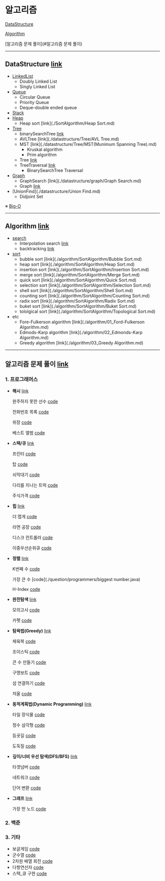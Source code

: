 # 알고리즘

[DataStructure](#DataStructure)

[Algorithm](#Algorithm)

[알고리즘 문제 풀이](#알고리즘 문제 풀이)

<hr>

## DataStructure [link](./datastructure)

- [LinkedList](./datastructure/LinkedList.md)
  - Doubly Linked List
  - Singly Linked List
- [Queue](./datastructure/Queue.md)
  - Circular Queue
  - Priority Queue
  - Deque-double ended queue
- [Stack](./datastructure/Stack.md)
- [Heap](./datastructure/Heap.md)
  - Heap sort [link](./SortAlgorithm/Heap Sort.md)
- [Tree](./datastructure/Tree/)
  - binarySearchTree [link](./datastructure/Tree/binarySearchTree/)
  - AVLTree [link](./datastructure/Tree/AVL Tree.md)
  - MST [link](./datastructure/Tree/MST(Munimum Spanning Tree).md)
    - Kruskal algorithm
    - Prim algorithm
  - Tree [link](./datastructure/Tree/Tree.md/)
  - TreeTraversal [link](./datastructure/Tree/TreeTraversal.md)
    - BinarySearchTree Traversal
- [Graph](./datastructure/graph/)
  - GraphSearch [link](./datastructure/graph/Graph Search.md)
  - Graph [link](./datastructure/graph/Graph.md)
- [UnionFind](./datastructure/Union Find.md)
  - Didjoint Set

※ [Big-O](./datastructure/Big-O.md)

<hr>

## Algorithm [link](./algorithm)

- [search](./algorithm/search/)
  - Interpolation search [link](./algorithm/search/)
  - backtracking [link](./algorithm/search/)
- [sort](./algorithm/SortAlgorithm/)
  - bubble sort [link](./algorithm/SortAlgorithm/Bubble Sort.md)
  - heap sort [link](./algorithm/SortAlgorithm/Heap Sort.md)
  - insertion sort [link](./algorithm/SortAlgorithm/Insertion Sort.md)
  - merge sort [link](./algorithm/SortAlgorithm/Merge Sort.md)
  - quick sort [link](./algorithm/SortAlgorithm/Quick Sort.md)
  - selection sort [link](./algorithm/SortAlgorithm/Selection Sort.md)
  - shell sort [link](./algorithm/SortAlgorithm/Shell Sort.md)
  - counting sort [link](./algorithm/SortAlgorithm/Counting Sort.md)
  - radix sort [link](./algorithm/SortAlgorithm/Radix Sort.md)
  - buket sort [link](./algorithm/SortAlgorithm/Buket Sort.md)
  - tololgical sort [link](./algorithm/SortAlgorithm/Topological Sort.md)
- etc
  - Fore-Fulkerson algorithm [link](./algorithm/01_Ford-Fulkerson Algorithm.md)
  - Edmods-Karp algorithm [link](./algorithm/02_Edmonds-Karp Algorithm.md)
  - Greedy algorithm [link](./algorithm/03_Greedy Algorithm.md)



<hr>

## 알고리즘 문제 풀이 [link](./question)

### 1. 프로그래머스

- **해시** [link](https://programmers.co.kr/learn/courses/30/parts/12077)

  완주하지 못한 선수 [code](./question/programmers/Hash_01.java)

  전화번호 목록 [code](./question/programmers/PhoneNumber.java)

  위장 [code](./question/programmers/Camouflage.java)

  베스트 앨범 [code](./question/programmers/BestAlbum.java)

- **스택/큐** [link](https://programmers.co.kr/learn/courses/30/parts/12081)

  프린터 [code](./question/programmers/Printer.java)

  탑 [code](./question/programmers/Top.java)

  쇠막대기 [code](./question/programmers/Pipe.java)

  다리를 지나는 트럭 [code](./question/programmers/Qtruck.java)

  주식가격 [code](./question/programmers/StockPrice.java)

- **힙** [link](https://programmers.co.kr/learn/courses/30/parts/12117)

  더 맵게 [code](./question/programmers/MoreSpicy.java)

  라면 공장 [code](./question/programmers/RamenFactory.java)

  디스크 컨트롤러 [code](./question/programmers/DiskController.java)

  이중우선순위큐 [code](./question/programmers/DoubleQriorityQueue.java)

- **정렬** [link](https://programmers.co.kr/learn/courses/30/parts/12198)

  K번째 수 [code](./question/programmers/k번째수.java)

  가장 큰 수 [code](./question/programmers/biggest number.java)

  H-Index [code](./question/programmers/H_index.java)

- **완전탐색** [link](https://programmers.co.kr/learn/courses/30/parts/12230)

  모의고사 [code](./question/programmers/Mocktest.java)

  카펫 [code](./question/programmers/Carpet.java)

- **탐욕법(Greedy)** [link](https://programmers.co.kr/learn/courses/30/parts/12244)

  체육복 [code](./question/programmers/Gymsuit.java)

  조이스틱 [code](./question/programmers/JoyStick.java)

  큰 수 만들기 [code](./question/programmers/LargeNumber.java)

  구명보트 [code](./question/programmers/Lifeboat.java)

  섬 연결하기 [code](./question/programmers/ConnectIslands.java)

  저울 [code](./question/programmers/Scale.java)

- **동적계획법(Dynamic Programming)** [link](https://programmers.co.kr/learn/courses/30/parts/12263)

  타일 장식물 [code](./question/programmers/Tile.java)

  정수 삼각형 [code](./question/programmers/IntegerTri.java)

  등굣길 [code](./question/programmers/DP_back.java)

  도둑질 [code](./question/programmers/Theft.java)

- **깊이/너비 우선 탐색(DFS/BFS)** [link](https://programmers.co.kr/learn/courses/30/parts/12421)

  타겟넘버 [code](./question/programmers/TargetNumber.java)

  네트워크 [code](./question/programmers/Network.java)

  단어 변환 [code](./question/programmers/ChangeWord.java)

- **그래프** [link](https://programmers.co.kr/learn/courses/30/parts/14393)

  가장 먼 노드 [code](./question/programmers/Graph_01.java)

### 2. 백준

### 3. 기타

- 보글게임 [code](./question/BoggleGame.java)
- 군수열 [code](./question/GroupSeq.java)
- 2차원 배열 회전 [code](./question/RotationMatrix.java)
- 다항연산자 [code](./question/polynomial/)
- 스택_큐 구현 [code](./question/stack_queue/)

